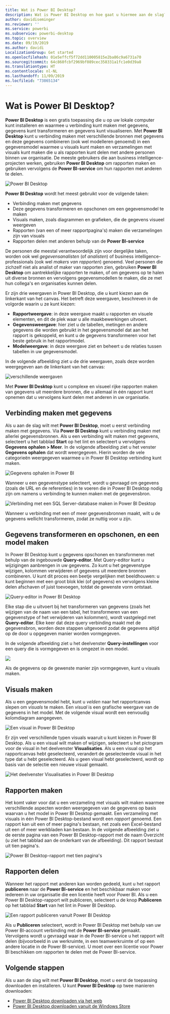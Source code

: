 ```yaml
---
title: Wat is Power BI Desktop?
description: Wat is Power BI Desktop en hoe gaat u hiermee aan de slag?
author: davidiseminger
ms.reviewer: ''
ms.service: powerbi
ms.subservice: powerbi-desktop
ms.topic: overview
ms.date: 09/19/2019
ms.author: davidi
LocalizationGroup: Get started
ms.openlocfilehash: 01e5effcf5f72dd110005815e2ba86c9a6731a70
ms.sourcegitcommit: 64c860fcbf2969bf089cec358331a1fc1e0d39a8
ms.translationtype: HT
ms.contentlocale: nl-NL
ms.lasthandoff: 11/09/2019
ms.locfileid: "73865134"
---
```

# <a name="what-is-power-bi-desktop"></a>Wat is Power BI Desktop?

**Power BI Desktop** is een gratis toepassing die u op uw lokale computer kunt installeren en waarmee u verbinding kunt maken met gegevens, gegevens kunt transformeren en gegevens kunt visualiseren. Met **Power BI Desktop** kunt u verbinding maken met verschillende bronnen met gegevens en deze gegevens combineren (ook wel modelleren genoemd) in een gegevensmodel waarmee u visuals kunt maken en verzamelingen met visuals kunt maken die u als rapporten kunt delen met andere personen binnen uw organisatie. De meeste gebruikers die aan business intelligence-projecten werken, gebruiken **Power BI Desktop** om rapporten maken en gebruiken vervolgens de **Power BI-service** om hun rapporten met anderen te delen.

![Power BI Desktop](media/desktop-what-is-desktop/what-is-desktop_01.png)

**Power BI Desktop** wordt het meest gebruikt voor de volgende taken:

* Verbinding maken met gegevens
* Deze gegevens transformeren en opschonen om een gegevensmodel te maken
* Visuals maken, zoals diagrammen en grafieken, die de gegevens visueel weergeven
* Rapporten (van een of meer rapportpagina's) maken die verzamelingen zijn van visuals
* Rapporten delen met anderen behulp van de **Power BI-service**

De personen die meestal verantwoordelijk zijn voor dergelijke taken, worden ook wel *gegevensanalisten* (of *analisten*) of business intelligence-professionals (ook wel *makers van rapporten*) genoemd. Veel personen die zichzelf niet als analist of maker van rapporten zien, gebruiken **Power BI Desktop** om aantrekkelijke rapporten te maken, of om gegevens op te halen uit diverse bronnen en vervolgens gegevensmodellen te maken, die ze met hun collega's en organisaties kunnen delen.

Er zijn drie weergaven in Power BI Desktop, die u kunt kiezen aan de linkerkant van het canvas. Het betreft deze weergaven, beschreven in de volgorde waarin u ze kunt kiezen:
* **Rapportweergave**: in deze weergave maakt u rapporten en visuele elementen, en dit de plek waar u alle maakbewerkingen uitvoert.
* **Gegevensweergave**: hier ziet u de tabellen, metingen en andere gegevens die worden gebruikt in het gegevensmodel dat aan het rapport is gekoppeld, en kunt u de gegevens transformeren voor het beste gebruik in het rapportmodel.
* **Modelweergave**: in deze weergave ziet en beheert u de relaties tussen tabellen in uw gegevensmodel.

In de volgende afbeelding ziet u de drie weergaven, zoals deze worden weergegeven aan de linkerkant van het canvas:

![verschillende weergaven](media/desktop-what-is-desktop/what-is-desktop-07.png)


Met **Power BI Desktop** kunt u complexe en visueel rijke rapporten maken van gegevens uit meerdere bronnen, die u allemaal in één rapport kunt opnemen dat u vervolgens kunt delen met anderen in uw organisatie. 

## <a name="connect-to-data"></a>Verbinding maken met gegevens
Als u aan de slag wilt met **Power BI Desktop**, moet u eerst verbinding maken met gegevens. Via **Power BI Desktop** kunt u verbinding maken met allerlei gegevensbronnen. Als u een verbinding wilt maken met gegevens, selecteert u het tabblad **Start** op het lint en selecteert u vervolgens **Gegevens ophalen > Meer**. In de volgende afbeelding ziet u het venster **Gegevens ophalen** dat wordt weergegeven. Hierin worden de vele categorieën weergegeven waarmee u in Power BI Desktop verbinding kunt maken.

![Gegevens ophalen in Power BI](media/desktop-what-is-desktop/what-is-desktop_02.png)

Wanneer u een gegevenstype selecteert, wordt u gevraagd om gegevens (zoals de URL en de referenties) in te voeren die in Power BI Desktop nodig zijn om namens u verbinding te kunnen maken met de gegevensbron.

![Verbinding met een SQL Server-database maken in Power BI Desktop](media/desktop-what-is-desktop/what-is-desktop_03.png)

Wanneer u verbinding met een of meer gegevensbronnen maakt, wilt u de gegevens wellicht transformeren, zodat ze nuttig voor u zijn.

## <a name="transform-and-clean-data-create-a-model"></a>Gegevens transformeren en opschonen, en een model maken

In Power BI Desktop kunt u gegevens opschonen en transformeren met behulp van de ingebouwde **Query-editor**. Met Query-editor kunt u wijzigingen aanbrengen in uw gegevens. Zo kunt u het gegevenstype wijzigen, kolommen verwijderen of gegevens uit meerdere bronnen combineren. U kunt dit proces een beetje vergelijken met beeldhouwen: u kunt beginnen met een groot blok klei (of gegevens) en vervolgens kleine delen afschaven of juist toevoegen, totdat de gewenste vorm ontstaat. 

![Query-editor in Power BI Desktop](media/desktop-getting-started/designer_gsg_editquery.png)

Elke stap die u uitvoert bij het transformeren van gegevens (zoals het wijzigen van de naam van een tabel, het transformeren van een gegevenstype of het verwijderen van kolommen), wordt vastgelegd met **Query-editor**. Elke keer dat deze query verbinding maakt met de gegevensbron, worden deze stappen uitgevoerd zodat de gegevens altijd op de door u opgegeven manier worden vormgegeven.

In de volgende afbeelding ziet u het deelvenster **Query-instellingen** voor een query die is vormgegeven en is omgezet in een model.

 ![](media/desktop-getting-started/shapecombine_querysettingsfinished.png)

Als de gegevens op de gewenste manier zijn vormgegeven, kunt u visuals maken. 

## <a name="create-visuals"></a>Visuals maken 

Als u een gegevensmodel hebt, kunt u *velden* naar het rapportcanvas slepen om *visuals* te maken. Een *visual* is een grafische weergave van de gegevens in het model. Met de volgende visual wordt een eenvoudig kolomdiagram aangegeven. 

![Een visual in Power BI Desktop](media/desktop-what-is-desktop/what-is-desktop_04.png)

Er zijn veel verschillende typen visuals waaruit u kunt kiezen in Power BI Desktop. Als u een visual wilt maken of wijzigen, selecteert u het pictogram voor de visual in het deelvenster **Visualisaties**. Als u een visual op het rapportcanvas hebt geselecteerd, verandert de geselecteerde visual in het type dat u hebt geselecteerd. Als u geen visual hebt geselecteerd, wordt op basis van de selectie een nieuwe visual gemaakt.

![Het deelvenster Visualisaties in Power BI Desktop](media/desktop-what-is-desktop/what-is-desktop_05.png)

## <a name="create-reports"></a>Rapporten maken

Het komt vaker voor dat u een verzameling met visuals wilt maken waarmee verschillende aspecten worden weergegeven van de gegevens op basis waarvan u het model in Power BI Desktop gemaakt. Een verzameling met visuals in één Power BI Desktop-bestand wordt een *rapport* genoemd. Een rapport kan uit een of meer pagina's bestaan, net zoals een Excel-bestand uit een of meer werkbladen kan bestaan. In de volgende afbeelding ziet u de eerste pagina van een Power BI Desktop-rapport met de naam Overzicht (u ziet het tabblad aan de onderkant van de afbeelding). Dit rapport bestaat uit tien pagina's.

![Power BI Desktop-rapport met tien pagina's](media/desktop-what-is-desktop/what-is-desktop_01.png)

## <a name="share-reports"></a>Rapporten delen

Wanneer het rapport met anderen kan worden gedeeld, kunt u het rapport **publiceren** naar de **Power BI-service** en het beschikbaar maken voor iedereen in uw organisatie die een licentie heeft voor Power BI. Als u een Power BI Desktop-rapport wilt publiceren, selecteert u de knop **Publiceren** op het tabblad **Start** van het lint in Power BI Desktop.

![Een rapport publiceren vanuit Power BI Desktop](media/desktop-what-is-desktop/what-is-desktop_06.png)

Als u **Publiceren** selecteert, wordt in Power BI Desktop met behulp van uw Power BI-account verbinding met de **Power BI-service** gemaakt. Vervolgens wordt u gevraagd waar in de Power BI-service u het rapport wilt delen (bijvoorbeeld in uw werkruimte, in een teamwerkruimte of op een andere locatie in de Power BI-service). U moet over een licentie voor Power BI beschikken om rapporten te delen met de Power BI-service.


## <a name="next-steps"></a>Volgende stappen

Als u aan de slag wilt met **Power BI Desktop**, moet u eerst de toepassing downloaden en installeren. U kunt **Power BI Desktop** op twee manieren downloaden:

* [Power BI Desktop downloaden via het web](desktop-get-the-desktop.md)
* [Power BI Desktop downloaden vanuit de Windows Store](https://aka.ms/pbidesktopstore)
